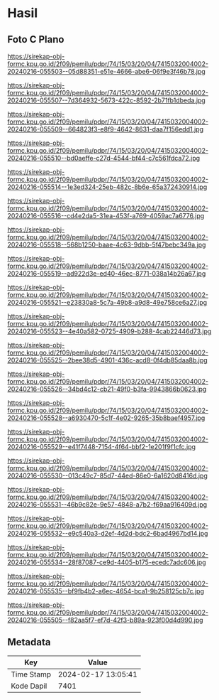 # Hasil

## Foto C Plano

https://sirekap-obj-formc.kpu.go.id/2f09/pemilu/pdpr/74/15/03/20/04/7415032004002-20240216-055503--05d88351-e51e-4666-abe6-06f9e3f46b78.jpg

https://sirekap-obj-formc.kpu.go.id/2f09/pemilu/pdpr/74/15/03/20/04/7415032004002-20240216-055507--7d364932-5673-422c-8592-2b71fb1dbeda.jpg

https://sirekap-obj-formc.kpu.go.id/2f09/pemilu/pdpr/74/15/03/20/04/7415032004002-20240216-055509--664823f3-e8f9-4642-8631-daa7f156edd1.jpg

https://sirekap-obj-formc.kpu.go.id/2f09/pemilu/pdpr/74/15/03/20/04/7415032004002-20240216-055510--bd0aeffe-c27d-4544-bf44-c7c561fdca72.jpg

https://sirekap-obj-formc.kpu.go.id/2f09/pemilu/pdpr/74/15/03/20/04/7415032004002-20240216-055514--1e3ed324-25eb-482c-8b6e-65a372430914.jpg

https://sirekap-obj-formc.kpu.go.id/2f09/pemilu/pdpr/74/15/03/20/04/7415032004002-20240216-055516--cd4e2da5-31ea-453f-a769-4059ac7a6776.jpg

https://sirekap-obj-formc.kpu.go.id/2f09/pemilu/pdpr/74/15/03/20/04/7415032004002-20240216-055518--568b1250-baae-4c63-9dbb-5f47bebc349a.jpg

https://sirekap-obj-formc.kpu.go.id/2f09/pemilu/pdpr/74/15/03/20/04/7415032004002-20240216-055519--ad922d3e-ed40-46ec-8771-038a14b26a67.jpg

https://sirekap-obj-formc.kpu.go.id/2f09/pemilu/pdpr/74/15/03/20/04/7415032004002-20240216-055521--e23830a8-5c7a-49b8-a9d8-49e758ce6a27.jpg

https://sirekap-obj-formc.kpu.go.id/2f09/pemilu/pdpr/74/15/03/20/04/7415032004002-20240216-055523--4e40a582-0725-4909-b288-4cab22446d73.jpg

https://sirekap-obj-formc.kpu.go.id/2f09/pemilu/pdpr/74/15/03/20/04/7415032004002-20240216-055525--2bee38d5-4901-436c-acd8-0f4db85daa8b.jpg

https://sirekap-obj-formc.kpu.go.id/2f09/pemilu/pdpr/74/15/03/20/04/7415032004002-20240216-055526--34bd4c12-cb21-49f0-b3fa-9943866b0623.jpg

https://sirekap-obj-formc.kpu.go.id/2f09/pemilu/pdpr/74/15/03/20/04/7415032004002-20240216-055528--a6930470-5c1f-4e02-9265-35b8baef4957.jpg

https://sirekap-obj-formc.kpu.go.id/2f09/pemilu/pdpr/74/15/03/20/04/7415032004002-20240216-055529--e41f7448-7154-4f64-bbf2-1e201f9f1cfc.jpg

https://sirekap-obj-formc.kpu.go.id/2f09/pemilu/pdpr/74/15/03/20/04/7415032004002-20240216-055530--013c49c7-85d7-44ed-86e0-6a1620d8416d.jpg

https://sirekap-obj-formc.kpu.go.id/2f09/pemilu/pdpr/74/15/03/20/04/7415032004002-20240216-055531--46b9c82e-9e57-4848-a7b2-f69aa916409d.jpg

https://sirekap-obj-formc.kpu.go.id/2f09/pemilu/pdpr/74/15/03/20/04/7415032004002-20240216-055532--e9c540a3-d2ef-4d2d-bdc2-6bad4967bd14.jpg

https://sirekap-obj-formc.kpu.go.id/2f09/pemilu/pdpr/74/15/03/20/04/7415032004002-20240216-055534--28f87087-ce9d-4405-b175-ecedc7adc606.jpg

https://sirekap-obj-formc.kpu.go.id/2f09/pemilu/pdpr/74/15/03/20/04/7415032004002-20240216-055535--bf9fb4b2-a6ec-4654-bca1-9b258125cb7c.jpg

https://sirekap-obj-formc.kpu.go.id/2f09/pemilu/pdpr/74/15/03/20/04/7415032004002-20240216-055505--f82aa5f7-ef7d-42f3-b89a-923f00d4d990.jpg


## Metadata

| Key        | Value               |
| ---------- | ------------------- |
| Time Stamp | 2024-02-17 13:05:41 |
| Kode Dapil | 7401                |




